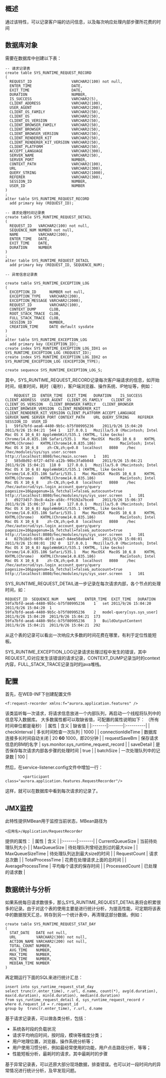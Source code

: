 ## 概述 ##

通过该特性，可以记录客户端的访问信息，以及每次响应处理内部步骤所花费的时间

## 数据库对象 ##

需要在数据库中创建以下表：

```
-- 请求记录表
create table SYS_RUNTIME_REQUEST_RECORD
(
  REQUEST_ID                  VARCHAR2(100) not null,
  ENTER_TIME                  DATE,
  EXIT_TIME                   DATE,
  DURATION                    NUMBER,
  IS_SUCCESS                  VARCHAR2(5),
  CLIENT_ADDRESS              VARCHAR2(100),
  USER_AGENT                  VARCHAR2(200),
  CLIENT_OS_FAMILY            VARCHAR2(50),
  CLIENT_OS                   VARCHAR2(50),
  CLIENT_OS_VERSION           VARCHAR2(50),
  CLIENT_BROWSER_FAMILY       VARCHAR2(50),
  CLIENT_BROWSER              VARCHAR2(50),
  CLIENT_BROWSER_VERSION      VARCHAR2(50),
  CLIENT_RENDERER_KIT         VARCHAR2(50),
  CLIENT_RENDERER_KIT_VERSION VARCHAR2(50),
  CLIENT_PLATFORM             VARCHAR2(50),
  ACCEPT_LANGUAGE             VARCHAR2(300),
  SERVER_NAME                 VARCHAR2(50),
  SERVER_PORT                 NUMBER,
  CONTEXT_PATH                VARCHAR2(100),
  URL                         VARCHAR2(300),
  QUERY_STRING                VARCHAR2(1000),
  REFERER                     VARCHAR2(300),
  SESSION_ID                  NUMBER,
  USER_ID                     NUMBER
)
;
alter table SYS_RUNTIME_REQUEST_RECORD
  add primary key (REQUEST_ID);

-- 请求处理时间记录表
create table SYS_RUNTIME_REQUEST_DETAIL
(
  REQUEST_ID   VARCHAR2(100) not null,
  SEQUENCE_NUM NUMBER not null,
  NAME         VARCHAR2(200),
  ENTER_TIME   DATE,
  EXIT_TIME    DATE,
  DURATION     NUMBER
)
;
alter table SYS_RUNTIME_REQUEST_DETAIL
  add primary key (REQUEST_ID, SEQUENCE_NUM);

-- 异常信息记录表

create table SYS_RUNTIME_EXCEPTION_LOG
(
  EXCEPTION_ID      NUMBER not null,
  EXCEPTION_TYPE    VARCHAR2(200),
  EXCEPTION_MESSAGE VARCHAR2(2000),
  REQUEST_ID        VARCHAR2(100),
  CONTEXT_DUMP      CLOB,
  ROOT_STACK_TRACE  CLOB,
  FULL_STACK_TRACE  CLOB,
  SESSION_ID        NUMBER,
  CREATION_TIME     DATE default sysdate
)
;
alter table SYS_RUNTIME_EXCEPTION_LOG
  add primary key (EXCEPTION_ID);
create index SYS_RUNTIME_EXCEPTION_LOG_IDX1 on SYS_RUNTIME_EXCEPTION_LOG (REQUEST_ID);
create index SYS_RUNTIME_EXCEPTION_LOG_IDX2 on SYS_RUNTIME_EXCEPTION_LOG (EXCEPTION_TYPE);

create sequence SYS_RUNTIME_EXCEPTION_LOG_S;
```

其中，SYS\_RUNTIME\_REQUEST\_RECORD记录每次客户端请求的信息，如开始时间，结束时间，耗时（毫秒），客户端浏览器、操作系统、IP地址等，例如：

```
   	REQUEST_ID	ENTER_TIME	EXIT_TIME	DURATION	IS_SUCCESS	CLIENT_ADDRESS	USER_AGENT	CLIENT_OS_FAMILY	CLIENT_OS	CLIENT_OS_VERSION	CLIENT_BROWSER_FAMILY	CLIENT_BROWSER	CLIENT_BROWSER_VERSION	CLIENT_RENDERER_KIT	CLIENT_RENDERER_KIT_VERSION	CLIENT_PLATFORM	ACCEPT_LANGUAGE	SERVER_NAME	SERVER_PORT	CONTEXT_PATH	URL	QUERY_STRING	REFERER	SESSION_ID	USER_ID
1	59fa7bfd-aea6-4480-9b5c-b75f80995236	2011/9/26 15:04:20	2011/9/26 15:04:21	544	1	127.0.0.1	Mozilla/5.0 (Macintosh; Intel Mac OS X 10_6_8) AppleWebKit/535.1 (KHTML, like Gecko) Chrome/14.0.835.186 Safari/535.1	Mac	MacOSX	MacOS 10_6_8	KHTML	KHTML(Chrome)	KHTML(Chrome14.0.835.186)			Macintosh; Intel Mac OS X 10_6_8	zh-CN,zh;q=0.8	localhost	8080	/hec	/hec/modules/sys/sys_user.screen		http://localhost:8080/hec/main.screen	1	101
2	585d8d92-6f27-4d7d-a12b-90bc3fa0b048	2011/9/26 15:04:21	2011/9/26 15:04:21	118	0	127.0.0.1	Mozilla/5.0 (Macintosh; Intel Mac OS X 10_6_8) AppleWebKit/535.1 (KHTML, like Gecko) Chrome/14.0.835.186 Safari/535.1	Mac	MacOSX	MacOS 10_6_8	KHTML	KHTML(Chrome)	KHTML(Chrome14.0.835.186)			Macintosh; Intel Mac OS X 10_6_8	zh-CN,zh;q=0.8	localhost	8080	/hec	/hec/autocrud/sys.login_account_query/query	pagesize=10&pagenum=1&_fetchall=false&_autocount=true	http://localhost:8080/hec/modules/sys/sys_user.screen	1	101
3	d9273457-3bc8-4a2e-a58c-ff9192a7bce8	2011/9/26 15:06:37	2011/9/26 15:06:37	114	0	127.0.0.1	Mozilla/5.0 (Macintosh; Intel Mac OS X 10_6_8) AppleWebKit/535.1 (KHTML, like Gecko) Chrome/14.0.835.186 Safari/535.1	Mac	MacOSX	MacOS 10_6_8	KHTML	KHTML(Chrome)	KHTML(Chrome14.0.835.186)			Macintosh; Intel Mac OS X 10_6_8	zh-CN,zh;q=0.8	localhost	8080	/hec	/hec/autocrud/sys.login_account_query/query	pagesize=10&pagenum=1&_fetchall=false&_autocount=true	http://localhost:8080/hec/modules/sys/sys_user.screen	1	101
4	027b18d3-6076-46f3-aae7-84ee50a9a4f4	2011/9/26 15:08:01	2011/9/26 15:08:01	192	0	127.0.0.1	Mozilla/5.0 (Macintosh; Intel Mac OS X 10_6_8) AppleWebKit/535.1 (KHTML, like Gecko) Chrome/14.0.835.186 Safari/535.1	Mac	MacOSX	MacOS 10_6_8	KHTML	KHTML(Chrome)	KHTML(Chrome14.0.835.186)			Macintosh; Intel Mac OS X 10_6_8	zh-CN,zh;q=0.8	localhost	8080	/hec	/hec/autocrud/sys.login_account_query/query	pagesize=10&pagenum=1&_fetchall=false&_autocount=true	http://localhost:8080/hec/modules/sys/sys_user.screen	1	101
```

SYS\_RUNTIME\_REQUEST\_DETAIL进一步记录在每次请求内部，各个节点的处理时间，如：
```
REQUEST_ID	SEQUENCE_NUM	NAME	ENTER_TIME	EXIT_TIME	DURATION
59fa7bfd-aea6-4480-9b5c-b75f80995236	1	set	2011/9/26 15:04:20	2011/9/26 15:04:20	1
59fa7bfd-aea6-4480-9b5c-b75f80995236	2	model-query[sys.sys_user]	2011/9/26 15:04:20	2011/9/26 15:04:21	173
59fa7bfd-aea6-4480-9b5c-b75f80995236	3	BuildOutputContent	2011/9/26 15:04:21	2011/9/26 15:04:21	292
```

从这个表的记录可以看出一次响应大多数的时间花费在哪里，有利于定位性能短板。

SYS\_RUNTIME\_EXCEPTION\_LOG记录请求处理过程中发生的错误，其中REQUEST\_ID对应发生该错误的请求记录，CONTEXT\_DUMP记录当时的context内容，FULL\_STACK\_TRACE记录当时的java堆栈。

## 配置 ##

首先，在WEB-INF下创建配置文件
```
<f:request-recorder xmlns:f="aurora.application.features" /> 
```
该类监听每一次请求，将请求信息放进一个内部队列，再启动一个线程将队列中的信息写入数据库。
大多数属性都可以取缺省值，可配置的属性说明如下：
（所有时间单位都是毫秒）
| 属性 | 含义 | 缺省值 |
|:-------|:-------|:----------|
| checkInterval | 多长时间检查一次队列 | 1000 |
| connectionIdleTime | 数据库连接多长时间自动关闭 | 20 **60** 1000，即20分钟 |
| requestSaveBm | 保存请求信息的BM的名字 | sys.monitor.sys\_runtime\_request\_record |
| saveDetail | 是否保存每次请求内部各步骤的处理时间 | true |
| batchSize | 一次处理队列中的记录数 | 100 |

然后，在service-listener.config文件中增加一行：
```
		<participant class="aurora.application.features.RequestRecorder"/>
```

这样，就可以在数据库中看到每次请求的记录了。

## JMX监控 ##
此特性提供MBean用于监控当前状态，MBean路径为
```
<应用名>/Application/RequestRecorder
```
提供的属性：
| 属性 | 含义 |
|:-------|:-------|
| CurrentQueueSize | 当前待处理队列大小 |
| MaxQueueSize | 待处理队列曾经达到过的最大size |
| MaxQueueSizeTime | 待处理队列达到最大size的时间 |
| RequestCount | 请求总次数 |
| TotalProcessTime | 花费在处理请求上面的总时间 |
| AverageProcessTime | 平均每个请求的保存时间 |
| ProcessedCount | 已处理的请求数 |

## 数据统计与分析 ##

如果系统每日请求数很多，那么SYS\_RUNTIME\_REQUEST\_DETAIL表将会积累很多的记录。由于对这个表的使用主要是进行统计分析，为提高性能，可定期将该表中的数据按天汇总，转存到另一个统计表中，再清理这部分数据。例如：
```
create table SYS_RUNTIME_REQUEST_STAT_DAY
(
  STAT_DATE   DATE not null,
  URL         VARCHAR2(300) not null,
  ACTION_NAME VARCHAR2(200) not null,
  TOTAL_COUNT NUMBER,
  AVG_TIME    NUMBER,
  MAX_TIME    NUMBER,
  MIN_TIME    NUMBER,
  MEDIAN_TIME NUMBER
)
```
再定期运行下面的SQL来进行统计汇总：
```
insert into sys_runtime_request_stat_day
select trunc(r.enter_time), r.url, d.name, count(*), avg(d.duration), max(d.duration), min(d.duration), median(d.duration)
from sys_runtime_request_detail d, sys_runtime_request_record r
where d.request_id = r.request_id
group by  trunc(r.enter_time), r.url, d.name
```

基于请求记录表，可以做各类分析，包括：
  * 系统各时段的负载状况
  * 请求平均响应时间，按时段，模块等维度分类；
  * 用户地理位置，浏览器，操作系统分析等；
  * 用户使用习惯分析，例如最经常使用的功能，用户点击路径分析，等等；
  * 性能短板分析，最耗时的请求，其中最耗时的步骤

基于异常记录表，可以还原大部分现场数据，排查错误。也可以对一段时间内的异常情况进行统计分析，及早发现问题。